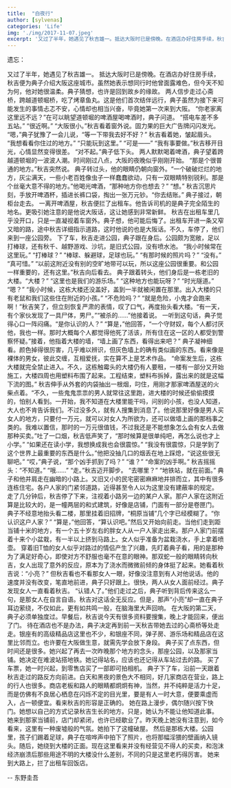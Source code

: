 ```yaml
---
title:  "白夜行"
author: [sylvenas]
categories: 'Life'
img: './img/2017-11-07.jpeg'
excerpt: '又过了半年，她遇见了秋吉雄一。抵达大阪时已是傍晚。在酒店办好住房手续，秋吉便为典子介绍大阪这座城市。虽然她表示想同行时他曾面露难色，但今天不知为何，他对她很温柔...'
---
```


遗忘：

又过了半年，她遇见了秋吉雄一。
抵达大阪时已是傍晚。在酒店办好住房手续，秋吉便为典子介绍大阪这座城市。虽然她表示想同行时他曾面露难色，但今天不知为何，他对她很温柔。典子猜想，也许是回到故乡的缘故。
两人信步走过心斋桥，跨越道顿堀桥，吃了烤章鱼丸。这是他们首次结伴远行，典子虽然为接下来可能发生的事情忐忑不安，心情却也相当兴奋，毕竟她第一次来到大阪。
“你老家离这里远不远？”在可以眺望道顿堀的啤酒屋喝啤酒时，典子问道。
“搭电车差不多五站。”
“很近啊。”
“大阪很小。”秋吉看着窗外说。固力果的巨大广告牌闪闪发光。
“嗯，”典子犹豫了一会儿说，“等一下带我去好不好？”
秋吉看着她，皱起眉头。
“我想看看你住过的地方。”
“只能玩到这里。”
“可是——”
“我有事要做。”秋吉移开目光，心情显然变得很差。
“对不起。”典子低下头。
两人默默喝着啤酒，典子望着跨越道顿堀的一波波人潮。时间刚过八点，大阪的夜晚似乎刚刚开始。
“那是个很普通的地方。”秋吉突然说。
典子转过头，他的眼睛仍朝向窗外。“一个破破烂烂的地方，灰尘满天，一些小老百姓像虫子一样蠢蠢欲动，只有一双眼睛特别锐利。那是个丝毫大意不得的地方。”他喝光啤酒，“那种地方你也想去？”
“想。”
秋吉沉思片刻，手放开啤酒杯，插进长裤口袋，掏出一张万元钞。“你去结账。”
典子接过，朝柜台走去。
一离开啤酒屋，秋吉便拦了出租车。他告诉司机的是典子完全陌生的地名。更吸引她注意的是他说大阪话，这让她感到非常新鲜。
秋吉在出租车里几乎没开口，只是一直凝视着车窗外。典子想，他可能后悔了。出租车开进一条又窄又暗的路，途中秋吉详细指示道路，这时他说的也是大阪话。不久，车停了，他们来到一座公园旁。
下了车，秋吉走进公园，典子跟在身后。公园颇为宽敞，足以打棒球，还有秋千、越野游戏、沙坑，是旧式公园，没有喷水池。
“我小时候常在这里玩。”
“打棒球？”
“棒球、躲避球，足球也玩。”
“有那时候的照片吗？”
“没有。”
“真可惜。”
“以前这附近没有别的空旷地带可以玩，所以这座公园很重要。和公园一样重要的，还有这里。”秋吉向后看去。
典子跟着转头，他们身后是一栋老旧的大楼。“大楼？”
“这里也是我们的游乐场。”
“这种地方也能玩呀？”
“时光隧道。”
“嗯？”
“我小时候，这栋大楼还没盖好，盖到一半就被闲置在那里。出入大楼的只有老鼠和我们这些住在附近的小孩。”
“不危险吗？”
“就是危险，小鬼才会跑来啊！”秋吉笑了，但立刻恢复严肃的表情，叹了口气，再度抬头看大楼。“有一天，有个家伙发现了一具尸体，男尸。”“被杀的……”他接着说。
一听到这句话，典子觉得心口一阵闷痛。“是你认识的人？”
“算是，”他回答，“一个守财奴，每个人都讨厌他，我也一样。那时大概每个人都觉得他死了活该，所有住在这一区的人都受到警察怀疑。”接着，他指着大楼的墙，“墙上画了东西，看得出来吧？”
典子凝神细看。颜色掉得很厉害，几乎难以辨识，但灰色墙上的确有类似画的东西。看来像是裸体的男女，彼此交缠，互相爱抚，实在算不上是艺术作品。
“命案发生后，这栋大楼就完全禁止进入。不久，这栋触霉头的大楼仍有人要租，一楼有一部分又开始施工，大楼四周也用塑料布围了起来。工程结束，塑料布拆掉，露出来的就是这幅下流的图。”
秋吉伸手从外套的内袋抽出一根烟，叼住，用刚才那家啤酒屋送的火柴点着。“不久，一些鬼鬼祟祟的男人就常往这里跑，进大楼的时候还偷偷摸摸的，怕别人看到。一开始，我不知道在大楼里能干吗，问别的小孩，也没人知道，大人也不肯告诉我们。不过没多久，就有人搜集到消息了。他说那里好像是男人买女人的地方，只要付一万元，就可以对女人为所欲为，还可以做墙上画的那档事之类的。我难以置信，那时的一万元很值钱，不过我还是不能想象怎么会有女人去做那种买卖。”吐了一口烟，秋吉低声笑了，“那时候算是很单纯吧，再怎么说也才上小学。”
“如果还在读小学，我想换成我也会很震惊。”
“我没有很震惊，只是学到了这个世界上最重要的东西是什么。”他把没抽几口的烟丢在地上踩熄，“说这些很无聊吧。”
“哎，”典子说，“那个凶手抓到了吗？”
“谁？”
“命案的凶手啊。”
秋吉摇摇头：“不知道。”
“哦……”
“走。”秋吉迈开脚步。
“去哪里？”
“地铁站，就在前面。”
典子和他并肩走在幽暗的小路上。又旧又小的民宅密密麻麻地并排而立，其中有很多连栋住宅。各户人家的门紧邻道路，近得甚至令人以为这里没有建蔽率的规定。
走了几分钟后，秋吉停了下来，注视着小路另一边的某户人家。那户人家在这附近算是比较大的，是一幢两层的和式建筑，好像是店铺，门面有一部分是卷匣门。
典子不经意地抬头看二楼，那里挂着旧招牌，“桐原当铺”几个字已经模糊了。“你认识这户人家？”
“算是，”他回答，“算认识吧。”然后又开始向前走。当他们走到距当铺十米的地方，有一个五十岁左右的胖女人从一户人家走出来。那户人家门前摆着十来个小盆栽，有一半以上挤到马路上。女人似乎准备为盆栽浇水，手上拿着喷壶。
穿着旧T恤的女人似乎对路过的情侣产生了兴趣，先盯着典子看，用的是那种为了满足好奇心，即使对方不舒服也毫不在意的眼神。那双蛇一般的眼睛转向秋吉，女人出现了意外的反应，原本为了浇水而微微前倾的身体挺了起来。她看着秋吉说：“小亮？”
但秋吉看也不看那女人一眼，好像没注意到有人对他说话。他的速度并没有改变，笔直地前进，典子只好跟上。很快，两人从女人面前经过。典子发现女人一直看着秋吉。
“认错人了。”他们走过之后，典子听到背后传来这么一句，是那女人在自言自语。秋吉对这话全无反应。但是，那声“小亮”却一直在典子耳边萦绕，不仅如此，更有如共鸣一般，在脑海里大声回响。
在大阪的第二天，典子必须单独度过。早餐后，秋吉说今天有很多资料要搜集，晚上才能回来，便出了门。
待在酒店也不是办法，典子决定再到前一天秋吉带她去过的心斋桥等处走走。银座有的高级精品店这里也不少，和银座不同，弹子房、游乐场和精品店在这里比邻而立。也许要在大阪做生意，就需先学会放下身段。
典子买了点东西，但时间还是很多。她兴起了再去一次昨晚那个地方的念头，那座公园，以及那家当铺。她决定在难波站搭地铁。她记得站名，应该也还记得从车站过去的路。
买了车票，她一时兴起，到零售店买了一部即可拍相机。
典子下了车，沿前一天跟着秋吉走过的路反方向前进。白天和黑夜的景色大不相同，好几家商店在营业，路上的行人也很多。商店老板和路人的眼睛都炯炯有神，当然，并不纯粹是活力十足，而是仿佛有不良居心栖息在闪烁不定的目光里，要是有人一时大意，便要乘虚而入，占一顿便宜。看来秋吉的形容是正确的。
她在路上漫步，偶尔随兴按下快门。她想以自己的方式记录秋吉生长的地方。只是，她认为不能让他知道此事。
她来到那家当铺前，店门却紧闭，也许已经歇业了。昨天晚上她没有注意到，如今看来，这里有一种废墟般的气氛。她拍下了这幢破屋。
然后是那栋大楼。公园里，孩子们踢着足球，典子在喧哗声中拍下了照片，也将那幅淫猥的壁画纳入镜头。随后，她绕到大楼的正面。现在这里看来并没有经营见不得人的买卖，和泡沫经济崩溃后那些用途不明的大楼没什么差别，不同的只是这里老朽得厉害。
她来到大路上，拦了出租车回饭店。

-- 东野圭吾